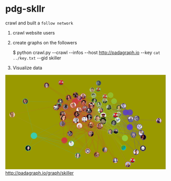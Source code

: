 # pdg-skllr

crawl and built a `follow network`
1. crawl website users
2. create graphs on the followers

    $ python crawl.py --crawl --infos --host http://padagraph.io --key `cat ../key.txt` --gid skiller

3. Visualize data 

![network](https://github.com/ynnk/pdg-skllr/blob/master/s1.png?raw=true)
http://padagraph.io/graph/skiller
